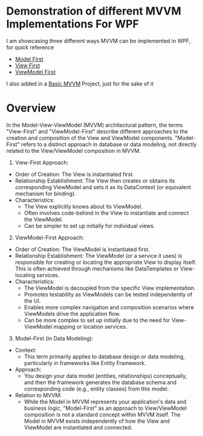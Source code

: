 #  Demonstration of different MVVM Implementations For WPF

I am showcasing three different ways MVVM can be implemented in WPF, for quick reference
- [Model First](https://github.com/sreee2001/MVVMForWPFDemonstration/tree/master/ModelFirstMVVM)
- [View First](https://github.com/sreee2001/MVVMForWPFDemonstration/tree/master/ViewFirstMVVM)
- [ViewModel First](https://github.com/sreee2001/MVVMForWPFDemonstration/tree/master/ViewModelFirstMVVM)

I also added in a [Basic MVVM](https://github.com/sreee2001/MVVMForWPFDemonstration/tree/master/BasicMVVM) Project, just for the sake of it

# Overview

In the Model-View-ViewModel (MVVM) architectural pattern, the terms "View-First" and "ViewModel-First" describe different approaches to the creation and composition of the View and ViewModel components. "Model-First" refers to a distinct approach in database or data modeling, not directly related to the View/ViewModel composition in MVVM.

1. View-First Approach:
  - Order of Creation: The View is instantiated first.
  - Relationship Establishment: The View then creates or obtains its corresponding ViewModel and sets it as its DataContext (or equivalent mechanism for binding).
  - Characteristics:
    *  The View explicitly knows about its ViewModel.
    *  Often involves code-behind in the View to instantiate and connect the ViewModel.
    *  Can be simpler to set up initially for individual views.
2. ViewModel-First Approach:
  -  Order of Creation: The ViewModel is instantiated first.
  -  Relationship Establishment: The ViewModel (or a service it uses) is responsible for creating or locating the appropriate View to display itself. This is often achieved through mechanisms like DataTemplates or View-locating services.
  -  Characteristics:
     *  The ViewModel is decoupled from the specific View implementation.
     *  Promotes testability as ViewModels can be tested independently of the UI.
     *  Enables more complex navigation and composition scenarios where ViewModels drive the application flow.
     *  Can be more complex to set up initially due to the need for View-ViewModel mapping or location services.
3. Model-First (in Data Modeling):
  - Context:
     *  This term primarily applies to database design or data modeling, particularly in frameworks like Entity Framework.
  - Approach:
     *  You design your data model (entities, relationships) conceptually, and then the framework generates the database schema and corresponding code (e.g., entity classes) from this model.
  - Relation to MVVM:
     *  While the Model in MVVM represents your application's data and business logic, "Model-First" as an approach to View/ViewModel composition is not a standard concept within MVVM itself. The Model in MVVM exists independently of how the View and ViewModel are instantiated and connected.
